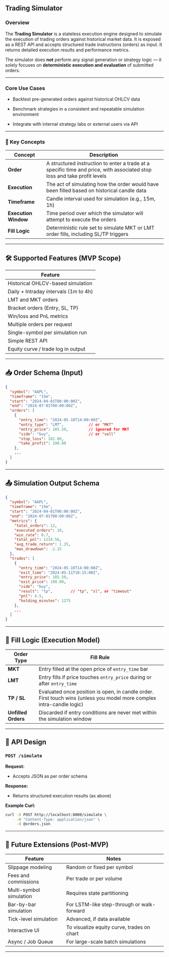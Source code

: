 
## **Trading Simulator**

### Overview

The **Trading Simulator** is a stateless execution engine designed to simulate the execution of trading orders against historical market data. It is exposed as a REST API and accepts structured trade instructions (orders) as input. It returns detailed execution results and performance metrics.

The simulator does **not** perform any signal generation or strategy logic — it solely focuses on **deterministic execution and evaluation** of submitted orders.

---

### Core Use Cases

- Backtest pre-generated orders against historical OHLCV data
    
- Benchmark strategies in a consistent and repeatable simulation environment
    
- Integrate with internal strategy labs or external users via API
    

---

### 🧠 Key Concepts

|Concept|Description|
|---|---|
|**Order**|A structured instruction to enter a trade at a specific time and price, with associated stop loss and take profit levels|
|**Execution**|The act of simulating how the order would have been filled based on historical candle data|
|**Timeframe**|Candle interval used for simulation (e.g., 15m, 1h)|
|**Execution Window**|Time period over which the simulator will attempt to execute the orders|
|**Fill Logic**|Deterministic rule set to simulate MKT or LMT order fills, including SL/TP triggers|

---

## 🛠️ Supported Features (MVP Scope)

| Feature                               |
| ------------------------------------- |
| Historical OHLCV-based simulation     |
| Daily + Intraday intervals (1m to 4h) |
| LMT and MKT orders                    |
| Bracket orders (Entry, SL, TP)        |
| Win/loss and PnL metrics              |
| Multiple orders per request           |
| Single-symbol per simulation run      |
| Simple REST API                       |
| Equity curve / trade log in output    |


---

## 📥 Order Schema (Input)

```json
{
  "symbol": "AAPL",
  "timeframe": "15m",
  "start": "2024-04-01T00:00:00Z",
  "end": "2024-07-01T00:00:00Z",
  "orders": [
    {
      "entry_time": "2024-05-10T14:00:00Z",
      "entry_type": "LMT",           // or "MKT"
      "entry_price": 185.50,         // ignored for MKT
      "side": "buy",                 // or "sell"
      "stop_loss": 182.00,
      "take_profit": 190.00
    },
    ...
  ]
}
```

---

## 📤 Simulation Output Schema

```json
{
  "symbol": "AAPL",
  "timeframe": "15m",
  "start": "2024-04-01T00:00:00Z",
  "end": "2024-07-01T00:00:00Z",
  "metrics": {
    "total_orders": 12,
    "executed_orders": 10,
    "win_rate": 0.7,
    "total_pnl": 1234.56,
    "avg_trade_return": 1.25,
    "max_drawdown": -2.15
  },
  "trades": [
    {
      "entry_time": "2024-05-10T14:00:00Z",
      "exit_time": "2024-05-11T10:15:00Z",
      "entry_price": 185.50,
      "exit_price": 190.00,
      "side": "buy",
      "result": "tp",        // "tp", "sl", or "timeout"
      "pnl": 4.5,
      "holding_minutes": 1275
    },
    ...
  ]
}
```

---

## 🔄 Fill Logic (Execution Model)

|Order Type|Fill Rule|
|---|---|
|**MKT**|Entry filled at the open price of `entry_time` bar|
|**LMT**|Entry fills if price touches `entry_price` during or after `entry_time`|
|**TP / SL**|Evaluated once position is open, in candle order. First touch wins (unless you model more complex intra-candle logic)|
|**Unfilled Orders**|Discarded if entry conditions are never met within the simulation window|

---

## 🚀 API Design

### `POST /simulate`

**Request:**

- Accepts JSON as per order schema
    

**Response:**

- Returns structured execution results (as above)
    

**Example Curl:**

```bash
curl -X POST http://localhost:8000/simulate \
     -H "Content-Type: application/json" \
     -d @orders.json
```

---

## 🧰 Future Extensions (Post-MVP)

|Feature|Notes|
|---|---|
|Slippage modeling|Random or fixed per symbol|
|Fees and commissions|Per trade or per volume|
|Multi-symbol simulation|Requires state partitioning|
|Bar-by-bar simulation|For LSTM-like step-through or walk-forward|
|Tick-level simulation|Advanced, if data available|
|Interactive UI|To visualize equity curve, trades on chart|
|Async / Job Queue|For large-scale batch simulations|

---
